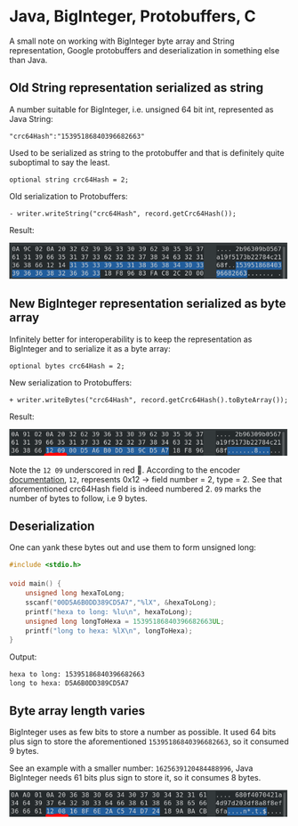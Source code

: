 # Java, BigInteger, Protobuffers, C
A small note on working with BigInteger byte array and String representation, Google protobuffers and deserialization in something else than Java.

## Old String representation serialized as string

A number suitable for BigInteger, i.e. unsigned 64 bit int, represented as Java String:

    "crc64Hash":"15395186840396682663"

Used to be serialized as string to the protobuffer and that is definitely quite suboptimal to say the least.

    optional string crc64Hash = 2;

Old serialization to Protobuffers:

    - writer.writeString("crc64Hash", record.getCrc64Hash());

Result:

<a href="biginteger_as_string.png" target="blank"><img src="biginteger_as_string.png" width="500" height="65"/></a>

## New BigInteger representation serialized as byte array

Infinitely better for interoperability is to keep the representation as BigInteger and to serialize it as a byte array:

    optional bytes crc64Hash = 2;

New serialization to Protobuffers:

    + writer.writeBytes("crc64Hash", record.getCrc64Hash().toByteArray());

Result:

<a href="biginteger_as_bytearray.png" target="blank"><img src="biginteger_as_bytearray.png" width="500" height="48"/></a>

Note the ```12 09``` underscored in red &#x1F534;. According to the encoder [documentation](https://developers.google.com/protocol-buffers/docs/encoding#strings), ```12```, represents 0x12 → field number = 2, type = 2. See that aforementioned crc64Hash field is indeed numbered 2. ```09``` marks the number of bytes to follow, i.e 9 bytes.

## Deserialization

One can yank these bytes out and use them to form unsigned long:

```c
#include <stdio.h>

void main() {
    unsigned long hexaToLong;
    sscanf("00D5A6B0DD389CD5A7","%lX", &hexaToLong);
    printf("hexa to long: %lu\n", hexaToLong);
    unsigned long longToHexa = 15395186840396682663UL;
    printf("long to hexa: %lX\n", longToHexa);
}
```

Output:

    hexa to long: 15395186840396682663
    long to hexa: D5A6B0DD389CD5A7

## Byte array length varies

BigInteger uses as few bits to store a number as possible. It used 64 bits plus sign to store the aforementioned ```15395186840396682663```, so it consumed 9 bytes.

See an example with a smaller number: ```1625639120484488996```, Java BigInteger needs 61 bits plus sign to store it, so it consumes 8 bytes.

<a href="biginteger_as_bytearray_smaller.png" target="blank"><img src="biginteger_as_bytearray_smaller.png" width="500" height="48"/></a>
